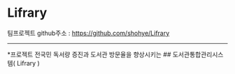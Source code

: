 # Lifrary

팀프로젝트 github주소  : https://github.com/shohye/Lifrary  
<hr/>


*프로젝트
전국민 독서량 증진과 도서관 방문율을 향상시키는 ## 도서관통합관리시스템( Lifrary )
